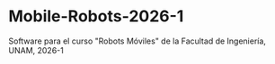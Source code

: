 # Mobile-Robots-2026-1
Software para el curso "Robots Móviles" de la Facultad de Ingeniería, UNAM, 2026-1
